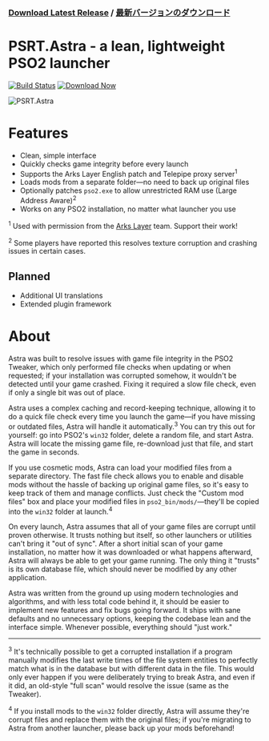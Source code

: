 ### [**Download Latest Release**](https://github.com/Yen/PSRT.Astra/releases/latest) / [**最新バージョンのダウンロード**](https://github.com/Yen/PSRT.Astra/releases/latest)

# PSRT.Astra - a lean, lightweight PSO2 launcher

[![Build Status](https://dev.azure.com/PSRT/PSRT.Astra/_apis/build/status/Yen.PSRT.Astra)](https://dev.azure.com/PSRT/PSRT.Astra/_build/latest?definitionId=1)
[![Download Now](https://img.shields.io/github/downloads/Yen/PSRT.Astra/total.svg?style=popout)](https://github.com/Yen/PSRT.Astra/releases/latest)

![PSRT.Astra](https://i.imgur.com/tDvBbNm.png)

# Features

- Clean, simple interface
- Quickly checks game integrity before every launch
- Supports the Arks Layer English patch and Telepipe proxy server<sup>1</sup>
- Loads mods from a separate folder—no need to back up original files
- Optionally patches `pso2.exe` to allow unrestricted RAM use (Large Address Aware)<sup>2</sup>
- Works on any PSO2 installation, no matter what launcher you use

<sup>1</sup> Used with permission from the [Arks Layer](https://arks-layer.com/) team. Support their work!

<sup>2</sup> Some players have reported this resolves texture corruption and crashing issues in certain cases.

## Planned

- Additional UI translations
- Extended plugin framework

# About

Astra was built to resolve issues with game file integrity in the PSO2 Tweaker, which only performed file checks when updating or when requested; if your installation was corrupted somehow, it wouldn't be detected until your game crashed. Fixing it required a slow file check, even if only a single bit was out of place.

Astra uses a complex caching and record-keeping technique, allowing it to do a quick file check every time you launch the game—if you have missing or outdated files, Astra will handle it automatically.<sup>3</sup> You can try this out for yourself: go into PSO2's `win32` folder, delete a random file, and start Astra. Astra will locate the missing game file, re-download just that file, and start the game in seconds.

If you use cosmetic mods, Astra can load your modified files from a separate directory. The fast file check allows you to enable and disable mods without the hassle of backing up original game files, so it's easy to keep track of them and manage conflicts. Just check the "Custom mod files" box and place your modified files in `pso2_bin/mods/`—they'll be copied into the `win32` folder at launch.<sup>4</sup>

On every launch, Astra assumes that all of your game files are corrupt until proven otherwise. It trusts nothing but itself, so other launchers or utilities can't bring it "out of sync". After a short initial scan of your game installation, no matter how it was downloaded or what happens afterward, Astra will always be able to get your game running. The only thing it "trusts" is its own database file, which should never be modified by any other application.

Astra was written from the ground up using modern technologies and algorithms, and with less total code behind it, it should be easier to implement new features and fix bugs going forward. It ships with sane defaults and no unnecessary options, keeping the codebase lean and the interface simple. Whenever possible, everything should "just work."

---

<sup>3</sup> It's technically possible to get a corrupted installation if a program manually modifies the last write times of the file system entities to perfectly match what is in the database but with different data in the file. This would only ever happen if you were deliberately trying to break Astra, and even if it did, an old-style "full scan" would resolve the issue (same as the Tweaker).

<sup>4</sup> If you install mods to the `win32` folder directly, Astra will assume they're corrupt files and replace them with the original files; if you're migrating to Astra from another launcher, please back up your mods beforehand!
